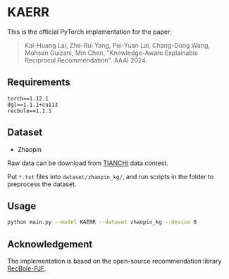 # KAERR
This is the official PyTorch implementation for the paper:

> Kai-Huang Lai, Zhe-Rui Yang, Pei-Yuan Lai, Chang-Dong Wang, Mohsen Guizani, Min Chen. "Knowledge-Aware Explainable Reciprocal Recommendation". AAAI 2024.

## Requirements
```
torch==1.12.1
dgl==1.1.1+cu113
recbole==1.1.1
```

## Dataset
- Zhaopin

Raw data can be download from [TIANCHI](https://tianchi.aliyun.com/dataset/dataDetail?dataId=31623) data contest.

Put ```*.txt``` files into ```dataset/zhaopin_kg/```, and run scripts in the folder to preprocess the dataset.

## Usage

```bash
python main.py --model KAERR --dataset zhaopin_kg --device 0
```

## Acknowledgement

The implementation is based on the open-source recommendation library [RecBole-PJF](https://github.com/RUCAIBox/RecBole-PJF).
